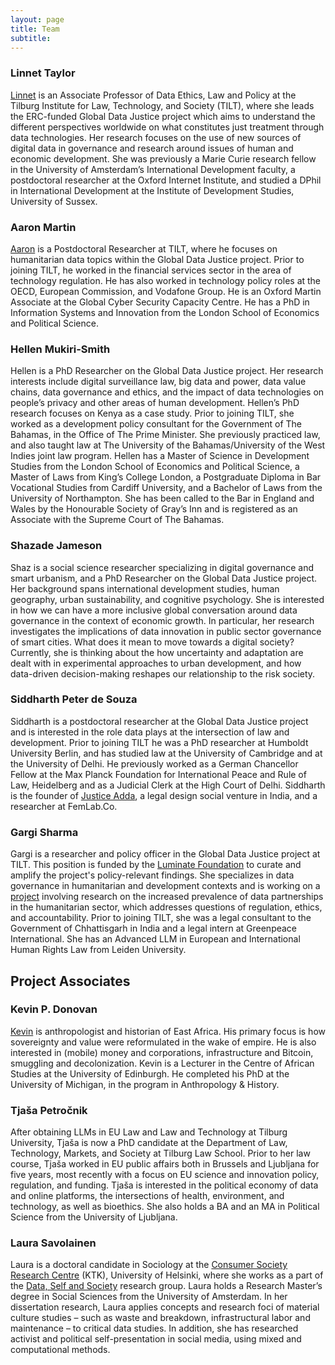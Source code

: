 ```yaml
---
layout: page
title: Team
subtitle:
---
```



      

### Linnet Taylor

[Linnet](https://linnettaylor.wordpress.com/) is an Associate Professor of Data Ethics, Law and Policy at the Tilburg Institute for Law, Technology, and Society (TILT), where she leads the ERC-funded Global Data Justice project which aims to understand the different perspectives worldwide on what constitutes just treatment through data technologies. Her research focuses on the use of new sources of digital data in governance and research around issues of human and economic development. She was previously a Marie Curie research fellow in the University of Amsterdam’s International Development faculty, a postdoctoral researcher at the Oxford Internet Institute, and studied a DPhil in International Development at the Institute of Development Studies, University of Sussex. 

### Aaron Martin

[Aaron](http://sixfouronea.net/) is a Postdoctoral Researcher at TILT, where he focuses on humanitarian data topics within the Global Data Justice project. Prior to joining TILT, he worked in the financial services sector in the area of technology regulation. He has also worked in technology policy roles at the OECD, European Commission, and Vodafone Group. He is an Oxford Martin Associate at the Global Cyber Security Capacity Centre. He has a PhD in Information Systems and Innovation from the London School of Economics and Political Science.

### Hellen Mukiri-Smith

Hellen is a PhD Researcher on the Global Data Justice project. Her research interests include digital surveillance law, big data and power, data value chains, data governance and ethics, and the impact of data technologies on people’s privacy and other areas of human development. Hellen’s PhD research focuses on Kenya as a case study. Prior to joining TILT, she worked as a development policy consultant for the Government of The Bahamas, in the Office of The Prime Minister. She previously practiced law, and also taught law at The University of the Bahamas/University of the West Indies joint law program. Hellen has a Master of Science in Development Studies from the London School of Economics and Political Science, a Master of Laws from King’s College London, a Postgraduate Diploma in Bar Vocational Studies from Cardiff University, and a Bachelor of Laws from the University of Northampton. She has been called to the Bar in England and Wales by the Honourable Society of Gray’s Inn and is registered as an Associate with the Supreme Court of The Bahamas.

### Shazade Jameson

Shaz is a social science researcher specializing in digital governance and smart urbanism, and a PhD Researcher on the Global Data Justice project. Her background spans international development studies, human geography, urban sustainability, and cognitive psychology. She is interested in how we can have a more inclusive global conversation around data governance in the context of economic growth. In particular, her research investigates the implications of data innovation in public sector governance of smart cities. What does it mean to move towards a digital society? Currently, she is thinking about the how uncertainty and adaptation are dealt with in experimental approaches to urban development, and how data-driven decision-making reshapes our relationship to the risk society.

### Siddharth Peter de Souza

Siddharth is a postdoctoral researcher  at the Global Data Justice project and is  interested in the role data plays at the intersection of law and development. Prior to joining TILT he was a PhD researcher at Humboldt University Berlin, and has studied law at the University of Cambridge and at the University of Delhi. He previously worked as a German Chancellor Fellow at the Max Planck Foundation for International Peace and Rule of Law, Heidelberg and as a Judicial Clerk at the High Court of Delhi. Siddharth is the founder of [Justice Adda](http://www.justiceadda.com/), a legal design social venture in India, and a researcher at FemLab.Co.

### Gargi Sharma

Gargi is a researcher and policy officer in the Global Data Justice project at TILT. This position is funded by the [Luminate Foundation](https://luminategroup.com/) to curate and amplify the project's policy-relevant findings. She specializes in data governance in humanitarian and development contexts and is working on a [project](https://globaldatajustice.org/humanitariandatapartnerships/) involving research on the increased prevalence of data partnerships in the humanitarian sector, which addresses questions of regulation, ethics, and accountability. Prior to joining TILT, she was a legal consultant to the Government of Chhattisgarh in India and a legal intern at Greenpeace International. She has an Advanced LLM in European and International Human Rights Law from Leiden University.

## Project Associates

### Kevin P. Donovan

[Kevin](http://kevinpdonovan.com) is anthropologist and historian of East Africa. His primary focus is how sovereignty and value were reformulated in the wake of empire. He is also interested in (mobile) money and corporations, infrastructure and Bitcoin, smuggling and decolonization. Kevin is a Lecturer in the Centre of African Studies at the University of Edinburgh. He completed his PhD at the University of Michigan, in the program in Anthropology & History.  

### Tjaša Petročnik

After obtaining LLMs in EU Law and Law and Technology at Tilburg University, Tjaša is now a PhD candidate at the Department of Law, Technology, Markets, and Society at Tilburg Law School. Prior to her law course, Tjaša worked in EU public affairs both in Brussels and Ljubljana for five years, most recently with a focus on EU science and innovation policy, regulation, and funding. Tjaša is interested in the political economy of data and online platforms, the intersections of health, environment, and technology, as well as bioethics. She also holds a BA and an MA in Political Science from the University of Ljubljana.

### Laura Savolainen

Laura is a doctoral candidate in Sociology at the [Consumer Society Research Centre](https://www.helsinki.fi/en/researchgroups/centre-for-consumer-society-research) (KTK), University of Helsinki, where she works as a part of the [Data, Self and Society](https://www.helsinki.fi/en/researchgroups/centre-for-consumer-society-research/six-thematic-areas/data-self-and-society) research group. Laura holds a Research Master’s degree in Social Sciences from the University of Amsterdam. In her dissertation research, Laura applies concepts and research foci of material culture studies – such as waste and breakdown, infrastructural labor and maintenance – to critical data studies. In addition, she has researched activist and political self-presentation in social media, using mixed and computational methods.
